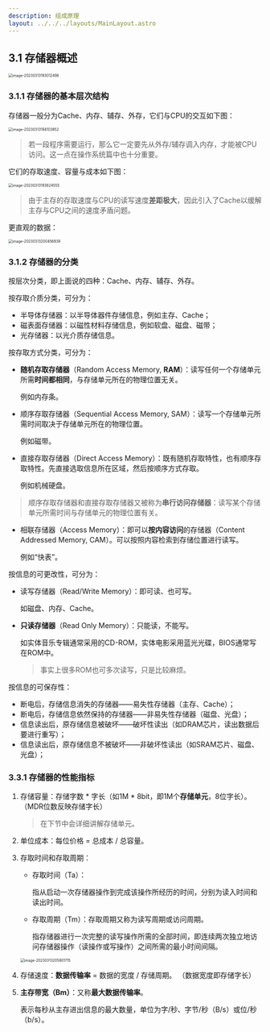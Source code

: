 ```yaml
---
description: 组成原理
layout: ../../../layouts/MainLayout.astro
---
```


## 3.1 存储器概述

<img src="https://images.drshw.tech/images/notes/image-20230313193012498.png" alt="image-20230313193012498" style="zoom:50%;" />

### 3.1.1 存储器的基本层次结构

存储器一般分为Cache、内存、辅存、外存，它们与CPU的交互如下图：

<img src="https://images.drshw.tech/images/notes/image-20230313194103852.png" alt="image-20230313194103852" style="zoom:50%;" />

> 若一段程序需要运行，那么它一定要先从外存/辅存调入内存，才能被CPU访问。这一点在操作系统篇中也十分重要。

它们的存取速度、容量与成本如下图：

<img src="https://images.drshw.tech/images/notes/image-20230313193824555.png" alt="image-20230313193824555" style="zoom:50%;" />

> 由于主存的存取速度与CPU的读写速度**差距极大**，因此引入了Cache以缓解主存与CPU之间的速度矛盾问题。

更直观的数据：

<img src="https://images.drshw.tech/images/notes/image-20230313200456839.png" alt="image-20230313200456839" style="zoom:50%;" />

### 3.1.2 存储器的分类

按层次分类，即上面说的四种：Cache、内存、辅存、外存。

按存取介质分类，可分为：

+ 半导体存储器：以半导体器件存储信息，例如主存、Cache；
+ 磁表面存储器：以磁性材料存储信息，例如软盘、磁盘、磁带；
+ 光存储器：以光介质存储信息。

按存取方式分类，可分为：

+ **随机存取存储器**（Random Access Memory, **RAM**）：读写任何一个存储单元所需**时间都相同**，与存储单元所在的物理位置无关。

  例如内存条。

+ 顺序存取存储器（Sequential Access Memory, SAM）：读写一个存储单元所需时间取决于存储单元所在的物理位置。

  例如磁带。

+ 直接存取存储器（Direct Access Memory）：既有随机存取特性，也有顺序存取特性。先直接选取信息所在区域，然后按顺序方式存取。

  例如机械硬盘。

> 顺序存取存储器和直接存取存储器又被称为**串行访问存储器**：读写某个存储单元所需时间与存储单元的物理位置有关。

+ 相联存储器（Access Memory）：即可以**按内容访问**的存储器（Content Addressed Memory, CAM）。可以按照内容检索到存储位置进行读写。

  例如“快表”。

按信息的可更改性，可分为：

+ 读写存储器（Read/Write Memory）：即可读、也可写。

  如磁盘、内存、Cache。

+ **只读存储器**（Read Only Memory）：只能读，不能写。

  如实体音乐专辑通常采用的CD-ROM，实体电影采用蓝光光碟，BIOS通常写在ROM中。

  > 事实上很多ROM也可多次读写，只是比较麻烦。

按信息的可保存性：

+ 断电后，存储信息消失的存储器——易失性存储器（主存、Cache）；
+ 断电后，存储信息依然保持的存储器——非易失性存储器（磁盘、光盘）；
+ 信息读出后，原存储信息被破坏——破坏性读出（如DRAM芯片，读出数据后要进行重写）；
+ 信息读出后，原存储信息不被破坏——非破坏性读出（如SRAM芯片、磁盘、光盘）；

### 3.3.1 存储器的性能指标

1. 存储容量：存储字数 * 字长（如1M * 8bit，即1M个**存储单元**，8位字长）。（MDR位数反映存储字长）

   > 在下节中会详细讲解存储单元。

2. 单位成本：每位价格 = 总成本 / 总容量。

3. 存取时间和存取周期：

   + 存取时间（Ta）：

     指从启动一次存储器操作到完成该操作所经历的时间，分别为读入时间和读出时间。

   + 存取周期（Tm）：存取周期又称为读写周期或访问周期。

     指存储器进行一次完整的读写操作所需的全部时间，即连续两次独立地访问存储器操作（读操作或写操作）之间所需的最小时间间隔。

   <img src="https://images.drshw.tech/images/notes/image-20230313205801715.png" alt="image-20230313205801715" style="zoom:50%;" />

4. 存储速度：**数据传输率** = 数据的宽度 / 存储周期。 （数据宽度即存储字长）

5. **主存带宽（Bm）**：又称**最大数据传输率**。

   表示每秒从主存进出信息的最大数量，单位为字/秒、字节/秒（B/s）或位/秒（b/s）。

   

